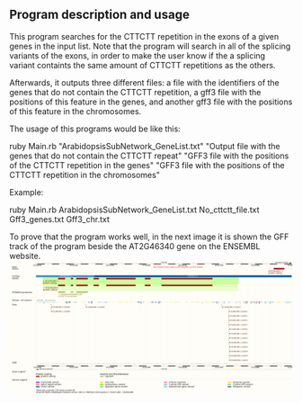 ## Program description and usage
This program searches for the CTTCTT repetition in the exons of a given genes in the input list. Note that the program will search in all of the splicing variants of the exons, in order to make the user
know if the a splicing variant containts the same amount of CTTCTT repetitions as the others.

Afterwards, it outputs three different files: a file with the identifiers of the genes that do not contain the CTTCTT repetition, a gff3 file with the positions of this feature in the genes,
and another gff3 file with the positions of this feature in the chromosomes.

The usage of this programs would be like this:

ruby Main.rb "ArabidopsisSubNetwork_GeneList.txt"
"Output file with the genes that do not contain the CTTCTT repeat"
"GFF3 file with the positions of the CTTCTT repetition in the genes"
"GFF3 file with the positions of the CTTCTT repetition in the chromosomes"

Example:

ruby Main.rb ArabidopsisSubNetwork_GeneList.txt No_cttctt_file.txt Gff3_genes.txt Gff3_chr.txt

To prove that the program works well, in the next image it is shown the GFF track of the program beside the AT2G46340 gene on the ENSEMBL website.
![Proof](./PROOF.png)